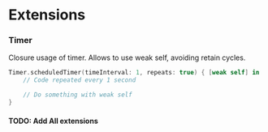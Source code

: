 
# Extensions

### Timer

Closure usage of timer. Allows to use weak self, avoiding retain cycles.

```swift
Timer.scheduledTimer(timeInterval: 1, repeats: true) { [weak self] in
    // Code repeated every 1 second

    // Do something with weak self
}
```

#### TODO: Add All extensions
